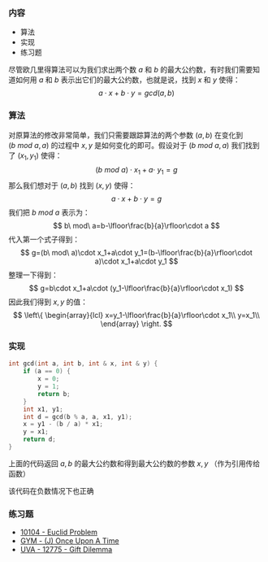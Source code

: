 ### 内容

- 算法
- 实现
- 练习题



尽管欧几里得算法可以为我们求出两个数 $a$ 和 $b$ 的最大公约数，有时我们需要知道如何用 $a$ 和 $b$ 表示出它们的最大公约数，也就是说，找到 $x$ 和 $y$ 使得：
$$
a\cdot x+b\cdot y=gcd(a,b)
$$


### 算法

对原算法的修改非常简单，我们只需要跟踪算法的两个参数 $(a,b)$ 在变化到 $(b\ mod\ a,a)$ 的过程中 $x,y$ 是如何变化的即可。假设对于 $(b\ mod\ a,a)$ 我们找到了 $(x_1,y_1)$ 使得：
$$
(b\ mod\ a)\cdot x_1+a\cdot\ y_1=g
$$
那么我们想对于 $(a,b)$ 找到 $(x,y)$ 使得：
$$
a\cdot x+b\cdot y=g
$$
我们把 $b\ mod\ a$ 表示为：
$$
b\ mod\ a=b-\lfloor\frac{b}{a}\rfloor\cdot a
$$
代入第一个式子得到：
$$
g=(b\ mod\ a)\cdot x_1+a\cdot y_1=(b-\lfloor\frac{b}{a}\rfloor\cdot a)\cdot x_1+a\cdot y_1
$$
整理一下得到：
$$
g=b\cdot x_1+a\cdot (y_1-\lfloor\frac{b}{a}\rfloor\cdot x_1)
$$
因此我们得到 $x,y$ 的值：
$$
\left\{
\begin{array}{lcl}
x=y_1-\lfloor\frac{b}{a}\rfloor\cdot x_1\\
y=x_1\\
\end{array} \right.
$$


### 实现

```c++
int gcd(int a, int b, int & x, int & y) {
    if (a == 0) {
        x = 0;
        y = 1;
        return b;
    }
    int x1, y1;
    int d = gcd(b % a, a, x1, y1);
    x = y1 - (b / a) * x1;
    y = x1;
    return d;
}
```

上面的代码返回 $a,b$ 的最大公约数和得到最大公约数的参数 $x,y$ （作为引用传给函数）

该代码在负数情况下也正确



### 练习题

- [10104 - Euclid Problem](https://uva.onlinejudge.org/index.php?option=com_onlinejudge&Itemid=8&page=show_problem&problem=1045)
- [GYM - (J) Once Upon A Time](http://codeforces.com/gym/100963)
- [UVA - 12775 - Gift Dilemma](https://uva.onlinejudge.org/index.php?option=com_onlinejudge&Itemid=8&page=show_problem&problem=4628)

